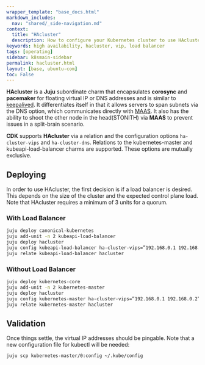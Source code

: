 ```yaml
---
wrapper_template: "base_docs.html"
markdown_includes:
  nav: "shared/_side-navigation.md"
context:
  title: "HAcluster"
  description: How to configure your Kubernetes cluster to use HAcluster.
keywords: high availability, hacluster, vip, load balancer
tags: [operating]
sidebar: k8smain-sidebar
permalink: hacluster.html
layout: [base, ubuntu-com]
toc: False
---
```


**HAcluster** is a **Juju** subordinate charm that encapsulates **corosync** and
**pacemaker** for floating virtual IP or DNS addresses and is similar to
[keepalived][keepalived]. It differentiates itself in that it allows servers to span subnets
via the DNS option, which communicates directly with [MAAS][maas]. It also has the
ability to shoot the other node in the head(STONITH) via **MAAS** to prevent issues in
a split-brain scenario.

**CDK** supports **HAcluster** via a relation and the configuration options
`ha-cluster-vips` and `ha-cluster-dns`. Relations to the kubernetes-master and
kubeapi-load-balancer charms are supported. These options are mutually exclusive.

## Deploying
In order to use HAcluster, the first decision is if a load balancer is desired. This depends
on the size of the cluster and the expected control plane load. Note that HAcluster
requires a minimum of 3 units for a quorum.

### With Load Balancer

```bash
juju deploy canonical-kubernetes
juju add-unit -n 2 kubeapi-load-balancer
juju deploy hacluster
juju config kubeapi-load-balancer ha-cluster-vips=”192.168.0.1 192.168.0.2”
juju relate kubeapi-load-balancer hacluster
```

### Without Load Balancer

```bash
juju deploy kubernetes-core
juju add-unit -n 2 kubernetes-master
juju deploy hacluster
juju config kubernetes-master ha-cluster-vips=”192.168.0.1 192.168.0.2”
juju relate kubernetes-master hacluster
```

## Validation

Once things settle, the virtual IP addresses should be pingable. Note that a new
configuration file for kubectl will be needed:

```bash
juju scp kubernetes-master/0:config ~/.kube/config
```

<!-- LINKS -->

[keepalived]: /kubernetes/docs/keepalived
[maas]: https://maas.io
